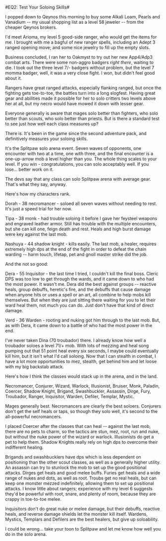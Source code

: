 #EQ2: Test Your Soloing Skills#

I popped down to Qeynos this morning to buy some Alkali Loam, Pearls and Vanadium -- my usual shopping list as a level 58 jeweler -- from the cheaper Qeynos brokers.

I'd meet Arioma, my level 5 good-side ranger, who would get the items for me. I brought with me a bagful of new ranger spells, including an Adept 3 ranged opening move; and some nice jewelry to fill up the empty slots.

Business concluded, I ran her to Oakmyst to try out her new App4/Adp3 combat arts. There were some non-aggro badgers *right there*, waiting to die. I took out the three level 7/- badgers without problem, but the level 7 momma badger, well, it was a very close fight. I won, but didn't feel good about it.

Rangers have great ranged attacks, especially flanking ranged, but once the fighting gets toe-to-toe, the battles turn into a long slogfest. Having great gear and abilities made it possible for her to solo critters two levels above her at all, but my necro would have mowed it down with lesser gear.

Everyone generally is aware that mages solo better than fighters, who solo better than scouts, who solo better than priests. But is there a standard test to see just how well each class measures up?

There is. It's been in the game since the second adventure pack, and definitively measures your soloing skills.

It's the Splitpaw solo arena event. Seven waves of opponents, one encounter with two at a time, one with three, and the final encounter is a one-up-arrow mob a level higher than you. The whole thing scales to your level. If you win - congratulations, you can solo acceptably well. If you lose... better work on it.

The devs say that any class can solo Splitpaw arena with average gear. That's what they say, anyway.

Here's how my characters rank.

Dorah - 38 necromancer - soloed all seven waves without needing to rest. It's just a speed trial for her now.

Tipa - 38 monk - had trouble soloing it before I gave her feysteel weapons and engraved leather armor. Still has trouble with the multiple encounters, but she can kill one, feign death and rest. Heals and high burst damage were key against the last mob.

Nashuya - 44 shadow knight - kills easily. The last mob, a healer, requires extremely high dps at the end of the fight in order to defeat the chain warding -- harm touch, lifetap, pet and gnoll master strike did the job.

And the not so good:

Dera - 55 Inquisitor - the last time I tried, I couldn't kill the final boss. Cleric DPS was too low to get through the wards, and it came down to who had the most power. It wasn't me. Dera did the best against groups -- reactive heals, group debuffs, heretic's fire, and the debuffs that cause damage when anyone hits or uses a spell or an art, all combine to help mobs kill themselves. But when they are just sitting there waiting for you to let their ward heal them, not much you can do. Just don't have that kind of direct damage.

Verd - 36 Warden - rooting and nuking got him through to the last mob. But, as with Dera, it came down to a battle of who had the most power in the end.

I've never taken Dina (70 troubador) there. I already know how well a troubador soloes a level 71/+ mob. With lots of mezzing and heal song pumping out that 51 point heal every six seconds, I maybe could eventually kill him, but it isn't what I'd call soloing. Now that I can stealth in combat, I have a lot more opportunities to mez, stealth, get behind him and let loose with my big backstab attack.

Here's how I think the classes would stack up in the arena, and in the land.

Necromancer, Conjurer, Wizard, Warlock, Illusionist, Bruiser, Monk, Paladin, Coercer, Shadow Knight, Brigand, Swashbuckler, Assassin, Dirge, Fury, Troubador, Ranger, Inquisitor, Warden, Defiler, Templar, Mystic.

Mages generally best. Necromancers are clearly the best soloers. Conjurers don't get the self heals or taps, so though they solo well, it's second to the all-powerful necromancers.

I placed Coercer after the classes that can heal -- against the last mob, there are no pets to charm, so the tactics are stun, mez, root, run and nuke, but without the nuke power of the wizard or warlock. Illusionists do get a pet to help them. Shadow Knights really rely on high dps to overcome their indifferent healing.

Brigands and swashbucklers have dps which is less dependent on positioning than the other scout classes, as well as a generally higher utility. An assassin can try to stunlock the mob to set up the good positional attacks. Dirges get heals and good melee buffs. Furies get heals and a wide range of nukes and dots, as well as root. Troubs get no real heals, but can keep one monster mezzed indefinitely, allowing them to set up positional attacks. I know little about rangers; experience with my level 6 suggests they'd be powerful with root, snare, and plenty of room, because they are crappy in toe-to-toe melee.

Inquisitors don't do great nuke or melee damage, but their debuffs, reactive heals, and reverse damage shields let the monster kill itself. Wardens, Mystics, Templars and Defilers are the best healers, but give up soloability.

I could be wrong... take your toon to Splitpaw and let me know how well you do in the solo arena.
